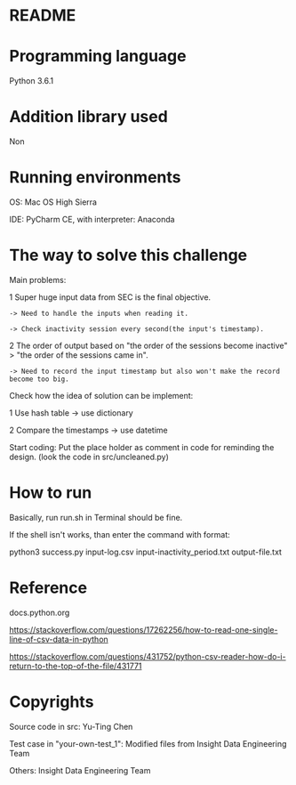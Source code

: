 # README

# Programming language

Python 3.6.1

# Addition library used

Non

# Running environments

OS: Mac OS High Sierra

IDE: PyCharm CE, with interpreter: Anaconda

# The way to solve this challenge

Main problems:

1 Super huge input data from SEC is the final objective.

    -> Need to handle the inputs when reading it.
    
    -> Check inactivity session every second(the input's timestamp).
    
2 The order of output based on "the order of the sessions become inactive" > "the order of the sessions came in".

    -> Need to record the input timestamp but also won't make the record become too big.
    
Check how the idea of solution can be implement:

1 Use hash table -> use dictionary

2 Compare the timestamps -> use datetime

Start coding: Put the place holder as comment in code for reminding the design. (look the code in src/uncleaned.py)

# How to run

Basically, run run.sh in Terminal should be fine.

If the shell isn't works, than enter the command with format:

python3 success.py input-log.csv input-inactivity_period.txt output-file.txt

# Reference

docs.python.org

https://stackoverflow.com/questions/17262256/how-to-read-one-single-line-of-csv-data-in-python

https://stackoverflow.com/questions/431752/python-csv-reader-how-do-i-return-to-the-top-of-the-file/431771

# Copyrights

Source code in src: Yu-Ting Chen

Test case in "your-own-test_1": Modified files from Insight Data Engineering Team

Others: Insight Data Engineering Team
